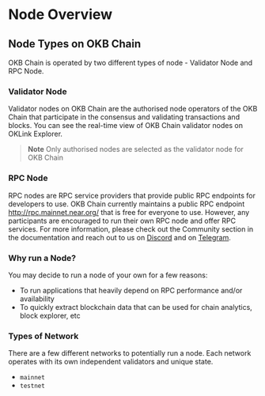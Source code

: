 # Node Overview
## Node Types on OKB Chain
OKB Chain is operated by two different types of node - Validator Node and RPC Node.

### Validator Node
Validator nodes on OKB Chain are the authorised node operators of the OKB Chain that participate in the consensus and validating transactions and blocks. You can see the real-time view of OKB Chain validator nodes on OKLink Explorer.
> **Note**
Only authorised nodes are selected as the validator node for OKB Chain
### RPC Node

RPC nodes are RPC service providers that provide public RPC endpoints for developers to use. OKB Chain currently maintains a public RPC endpoint http://rpc.mainnet.near.org/ that is free for everyone to use. However, any participants are encouraged to run their own RPC node and offer RPC services.
For more information, please check out the Community section in the documentation and reach out to us on [Discord](https://discord.gg/dbnUqPguNw) and on [Telegram](https://t.me/okbnetwork).

### Why run a Node?
You may decide to run a node of your own for a few reasons:

- To run applications that heavily depend on RPC performance and/or availability
- To quickly extract blockchain data that can be used for chain analytics, block explorer, etc

### Types of Network
There are a few different networks to potentially run a node. Each network operates with its own independent validators and unique state.
- `mainnet`
- `testnet`